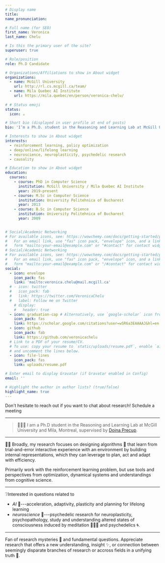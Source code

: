 ```yaml
---
# Display name
title: 
name_pronunciation: 

# Full name (for SEO)
first_name: Veronica
last_name: Chelu

# Is this the primary user of the site?
superuser: true

# Role/position
role: Ph.D Candidate 

# Organizations/Affiliations to show in About widget
organizations:
  - name: McGill University 
    url: http://rl.cs.mcgill.ca/team/
  - name: Mila Quebec AI Institute
    url: https://mila.quebec/en/person/veronica-chelu/
    
# # Status emoji
status:
  icon: ☕️

# Short bio (displayed in user profile at end of posts)
bio: 'I’m a Ph.D. student in the Reasoning and Learning Lab at McGill University and Mila, Montreal.' 

# Interests to show in About widget
interests:
  - reinforcement learning, policy optimization
  - deep/online/lifelong learning
  - neuroscience, neuroplasticity, psychedelic research  
  - causality

# Education to show in About widget
education:
  courses:
    - course: PhD in Computer Science
      institution: McGill University / Mila Quebec AI Institute
      year: 2019-present
    - course: M.Sc in Computer Science
      institution: University Politehnica of Bucharest
      year: 2013
    - course: B.Sc in Computer Science
      institution: University Politehnica of Bucharest
      year: 2009
 

# Social/Academic Networking
# For available icons, see: https://wowchemy.com/docs/getting-started/page-builder/#icons
#   For an email link, use "fas" icon pack, "envelope" icon, and a link in the
#   form "mailto:your-email@example.com" or "#contact" for contact widget.
# Social/Academic Networking
# For available icons, see: https://wowchemy.com/docs/getting-started/page-builder/#icons
#   For an email link, use "fas" icon pack, "envelope" icon, and a link in the
#   form "mailto:your-email@example.com" or "/#contact" for contact widget.
social:
  - icon: envelope
    icon_pack: fas
    link: 'mailto:veronica.chelu@mail.mcgill.ca'
  # - icon: twitter
  #   icon_pack: fab
  #   link: https://twitter.com/VeronicaChelu
  #   label: Follow me on Twitter
    # display:
    #   header: true
  - icon: graduation-cap # Alternatively, use `google-scholar` icon from `ai` icon pack
    icon_pack: fas
    link: https://scholar.google.com/citations?user=wSR6a3EAAAAJ&hl=en
  - icon: github
    icon_pack: fab
    link: https://github.com/veronicachelu
  # Link to a PDF of your resume/CV.
  # To use: copy your resume to `static/uploads/resume.pdf`, enable `ai` icons in `params.yaml`,
  # and uncomment the lines below.
  - icon: file-lines
    icon_pack: fas
    link: uploads/resume.pdf

# Enter email to display Gravatar (if Gravatar enabled in Config)
email: ''

# Highlight the author in author lists? (true/false)
highlight_name: true
---
```

Don't hesitate to reach out if you want to chat about research! Schedule a meeting <a href="https://calendly.com/veronica-chelu" style="text-decoration: none"><i class="fas fa-thin fa-calendar-days" style="color: #FFFFFF;"></i></a>
____________________________________________________________________________________
> 🧑🏻‍🎓 I am a Ph.D student in the Reasoning and Learning Lab at McGill University and Mila, Montreal, supervised by <a href="https://cs.mcgill.ca/~dprecup/">Doina Precup</a>. 
_________________________________________________________________
🧑‍🔬 Broadly, my research focuses on designing algorithms 👾 that learn from trial-and-error interactive experience with an environment by building internal representations, which they can leverage to plan, act and adapt with efficiency.

Primarily work with the reinforcement learning problem, but use tools and perspectives from optimization, dynamical systems and understandings from cognitive science.
_________________________________________________________________
❔Interested in questions related to
* *AI* 🤖---acceleration, adaptivity, plasticity and planning for lifelong learning
* *neuroscience* 🧠---psychedelic research for neuroplasticity, psychopathology, study and understanding altered states of consciousness induced by meditation 🧘🏻‍♀️ and psychedelics 🌀.
_________________________________________________________________
Fan of research mysteries 🔮 and fundamental questions. Appreciate research that offers a new understanding, insight ✨, or connection between seemingly disparate branches of research or accross fields in a unifying truth 🤯. 

<!-- {style="text-align: justify;"} -->
